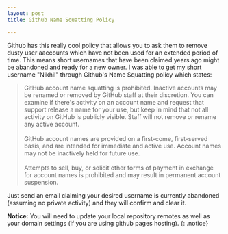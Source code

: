 ```yaml
---
layout: post
title: Github Name Squatting Policy

---
```


Github has this really cool policy that allows you to ask them to remove dusty
user aaccounts which have not been used for an extended period of time. This
means short usernames that have been claimed years ago might be abandoned and
ready for a new owner. I was able to get my short username "Nikhil" through
Github's Name Squatting policy which states:
<blockquote>
GitHub account name squatting is prohibited. Inactive accounts may be renamed or removed by GitHub staff at their discretion. You can examine if there's activity on an account name and request that support release a name for your use, but keep in mind that not all activity on GitHub is publicly visible. Staff will not remove or rename any active account.
<br>
<br>
GitHub account names are provided on a first-come, first-served basis, and are intended for immediate and active use. Account names may not be inactively held for future use.
<br>
<br>
Attempts to sell, buy, or solicit other forms of payment in exchange for account names is prohibited and may result in permanent account suspension.
<a href = "https://help.github.com/articles/name-squatting-policy"><i class="fa
fa-github-alt"></i></a>
</blockquote>
Just send an email claiming your desired username is currently abandoned
(assuming no private activity) and they will confirm and clear it.  

<i class="fa fa-warning"></i>  **Notice:** You will need to update your local repository remotes as well as
your domain settings (if you are using github pages hosting). 
{: .notice}


